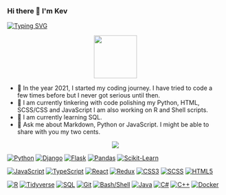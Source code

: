 ### Hi there 👋 I'm Kev
[![Typing SVG](https://readme-typing-svg.herokuapp.com?font=Fira+Code&pause=1000&width=435&lines=Student;Developer;Business+Scientist)](https://git.io/typing-svg)


<div id="header" align="center">
  <img src="https://media.giphy.com/media/HwBlFQZFcAoUcPHZdX/giphy.gif" width="100"/>
</div>

- 🎇 In the year 2021, I started my coding journey. I have tried to code a few times before but I never got serious until then.
- 🔭 I am currently tinkering with code polishing my Python, HTML, SCSS/CSS and JavaScript I am also working on R and Shell scripts.
- 🌱 I am currently learning SQL.
- 💬 Ask me about Markdown, Python or JavaScript. I might be able to share with you my two cents.

<p align="center">

<img src="https://github-readme-stats.vercel.app/api/top-langs/?username=cave-o&theme=dark&hide_border=false&include_all_commits=true&count_private=true&layout=compact&langs_count=6">

</p>

[![Python](https://img.shields.io/badge/Python-3776AB?style=for-the-badge&logo=python&logoColor=white)](https://github.com/topics/python)
[![Django](https://img.shields.io/badge/Django-092E20?style=for-the-badge&logo=django&logoColor=white)](https://github.com/topics/django)
[![Flask](https://img.shields.io/badge/Flask-000000?style=for-the-badge&logo=flask&logoColor=white)](https://github.com/topics/flask)
[![Pandas](https://img.shields.io/badge/pandas-150458?style=for-the-badge&logo=pandas&logoColor=white)](https://github.com/topics/pandas)
[![Scikit-Learn](https://img.shields.io/badge/scikit--learn-F7931E?style=for-the-badge&logo=scikit-learn&logoColor=white)](https://github.com/topics/scikit-learn)

[![JavaScript](https://img.shields.io/badge/JavaScript-F7DF1E?style=for-the-badge&logo=javascript&logoColor=black)](https://github.com/topics/javascript)
[![TypeScript](https://img.shields.io/badge/TypeScript-3178C6?style=for-the-badge&logo=typescript&logoColor=white)](https://github.com/topics/typescript)
[![React](https://img.shields.io/badge/React-61DAFB?style=for-the-badge&logo=react&logoColor=black)](https://github.com/topics/react)
[![Redux](https://img.shields.io/badge/Redux-764ABC?style=for-the-badge&logo=redux&logoColor=white)](https://github.com/topics/redux)
[![CSS3](https://img.shields.io/badge/CSS3-1572B6?style=for-the-badge&logo=css3&logoColor=white)](https://github.com/topics/css)
[![SCSS](https://img.shields.io/badge/SCSS-CC6699?style=for-the-badge&logo=sass&logoColor=white)](https://github.com/topics/scss)
[![HTML5](https://img.shields.io/badge/HTML5-E34F26?style=for-the-badge&logo=html5&logoColor=white)](https://github.com/topics/html)

[![R](https://img.shields.io/badge/R-276DC3?style=for-the-badge&logo=r&logoColor=white)](https://github.com/topics/r)
[![Tidyverse](https://img.shields.io/badge/tidyverse-4E79A7?style=for-the-badge&logo=R&logoColor=white)](https://github.com/topics/tidyverse)
[![SQL](https://img.shields.io/badge/SQL-4479A1?style=for-the-badge&logo=postgresql&logoColor=white)](https://github.com/topics/sql)
[![Git](https://img.shields.io/badge/Git-F05032?style=for-the-badge&logo=git&logoColor=white)](https://github.com/topics/git)
[![Bash/Shell](https://img.shields.io/badge/Bash/Shell-4EAA25?style=for-the-badge&logo=gnu-bash&logoColor=white)](https://github.com/topics/bash)
[![Java](https://img.shields.io/badge/Java-ED8B00?style=for-the-badge&logo=java&logoColor=white)](https://github.com/topics/java)
[![C#](https://img.shields.io/badge/C%23-239120?style=for-the-badge&logo=c-sharp&logoColor=white)](https://github.com/topics/csharp)
[![C++](https://img.shields.io/badge/C++-00599C?style=for-the-badge&logo=c%2B%2B&logoColor=white)](https://github.com/topics/cpp)
[![Docker](https://img.shields.io/badge/Docker-2496ED?style=for-the-badge&logo=docker&logoColor=white)](https://github.com/topics/docker)




